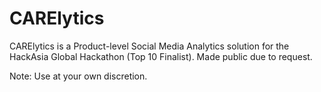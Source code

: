 # CARElytics

CARElytics is a Product-level Social Media Analytics solution for the HackAsia Global Hackathon (Top 10 Finalist). Made public due to request.

Note: Use at your own discretion.
